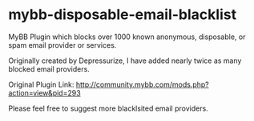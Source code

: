 # mybb-disposable-email-blacklist
MyBB Plugin which blocks over 1000 known anonymous, disposable, or spam email provider or services.

Originally created by Depressurize, I have added nearly twice as many blocked email providers.

Original Plugin Link: http://community.mybb.com/mods.php?action=view&pid=293


Please feel free to suggest more blacklsited email providers.
